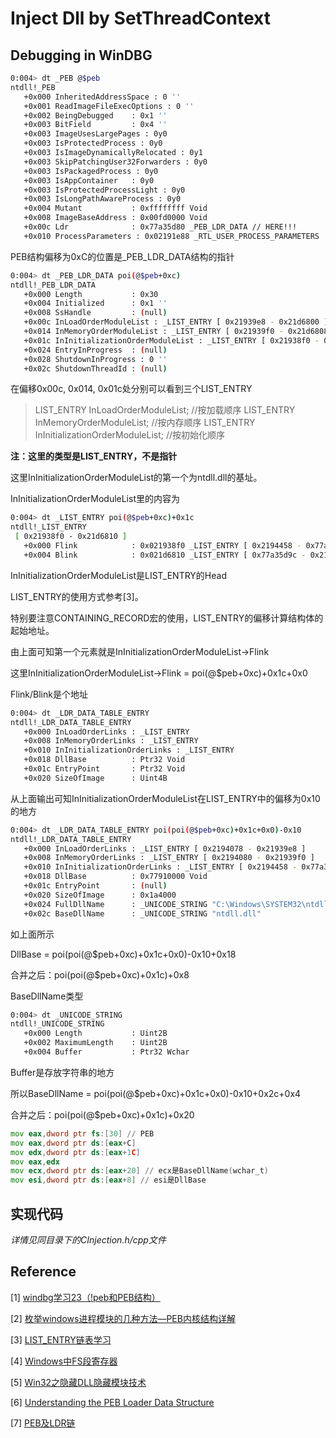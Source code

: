 # Inject Dll by SetThreadContext

## Debugging in WinDBG

```bash
0:004> dt _PEB @$peb
ntdll!_PEB
   +0x000 InheritedAddressSpace : 0 ''
   +0x001 ReadImageFileExecOptions : 0 ''
   +0x002 BeingDebugged    : 0x1 ''
   +0x003 BitField         : 0x4 ''
   +0x003 ImageUsesLargePages : 0y0
   +0x003 IsProtectedProcess : 0y0
   +0x003 IsImageDynamicallyRelocated : 0y1
   +0x003 SkipPatchingUser32Forwarders : 0y0
   +0x003 IsPackagedProcess : 0y0
   +0x003 IsAppContainer   : 0y0
   +0x003 IsProtectedProcessLight : 0y0
   +0x003 IsLongPathAwareProcess : 0y0
   +0x004 Mutant           : 0xffffffff Void
   +0x008 ImageBaseAddress : 0x00fd0000 Void
   +0x00c Ldr              : 0x77a35d80 _PEB_LDR_DATA // HERE!!!
   +0x010 ProcessParameters : 0x02191e88 _RTL_USER_PROCESS_PARAMETERS
```

PEB结构偏移为0xC的位置是_PEB_LDR_DATA结构的指针

```bash
0:004> dt _PEB_LDR_DATA poi(@$peb+0xc)
ntdll!_PEB_LDR_DATA
   +0x000 Length           : 0x30
   +0x004 Initialized      : 0x1 ''
   +0x008 SsHandle         : (null) 
   +0x00c InLoadOrderModuleList : _LIST_ENTRY [ 0x21939e8 - 0x21d6800 ]
   +0x014 InMemoryOrderModuleList : _LIST_ENTRY [ 0x21939f0 - 0x21d6808 ]
   +0x01c InInitializationOrderModuleList : _LIST_ENTRY [ 0x21938f0 - 0x21d6810 ]
   +0x024 EntryInProgress  : (null) 
   +0x028 ShutdownInProgress : 0 ''
   +0x02c ShutdownThreadId : (null) 

```
在偏移0x00c, 0x014, 0x01c处分别可以看到三个LIST_ENTRY

> LIST_ENTRY InLoadOrderModuleList; //按加载顺序
> LIST_ENTRY InMemoryOrderModuleList; //按内存顺序
> LIST_ENTRY InInitializationOrderModuleList; //按初始化顺序

**注：这里的类型是LIST_ENTRY，不是指针**

这里InInitializationOrderModuleList的第一个为ntdll.dll的基址。

InInitializationOrderModuleList里的内容为

```bash
0:004> dt _LIST_ENTRY poi(@$peb+0xc)+0x1c
ntdll!_LIST_ENTRY
 [ 0x21938f0 - 0x21d6810 ]
   +0x000 Flink            : 0x021938f0 _LIST_ENTRY [ 0x2194458 - 0x77a35d9c ]
   +0x004 Blink            : 0x021d6810 _LIST_ENTRY [ 0x77a35d9c - 0x21cd7b0 ]

```

InInitializationOrderModuleList是LIST_ENTRY的Head

LIST_ENTRY的使用方式参考[3]。

特别要注意CONTAINING_RECORD宏的使用，LIST_ENTRY的偏移计算结构体的起始地址。

由上面可知第一个元素就是InInitializationOrderModuleList->Flink

这里InInitializationOrderModuleList->Flink = poi(@$peb+0xc)+0x1c+0x0

Flink/Blink是个地址

```bash
0:004> dt _LDR_DATA_TABLE_ENTRY
ntdll!_LDR_DATA_TABLE_ENTRY
   +0x000 InLoadOrderLinks : _LIST_ENTRY
   +0x008 InMemoryOrderLinks : _LIST_ENTRY
   +0x010 InInitializationOrderLinks : _LIST_ENTRY
   +0x018 DllBase          : Ptr32 Void
   +0x01c EntryPoint       : Ptr32 Void
   +0x020 SizeOfImage      : Uint4B

```
从上面输出可知InInitializationOrderModuleList在LIST_ENTRY中的偏移为0x10的地方

```bash
0:004> dt _LDR_DATA_TABLE_ENTRY poi(poi(@$peb+0xc)+0x1c+0x0)-0x10
ntdll!_LDR_DATA_TABLE_ENTRY
   +0x000 InLoadOrderLinks : _LIST_ENTRY [ 0x2194078 - 0x21939e8 ]
   +0x008 InMemoryOrderLinks : _LIST_ENTRY [ 0x2194080 - 0x21939f0 ]
   +0x010 InInitializationOrderLinks : _LIST_ENTRY [ 0x2194458 - 0x77a35d9c ]
   +0x018 DllBase          : 0x77910000 Void
   +0x01c EntryPoint       : (null) 
   +0x020 SizeOfImage      : 0x1a4000
   +0x024 FullDllName      : _UNICODE_STRING "C:\Windows\SYSTEM32\ntdll.dll"
   +0x02c BaseDllName      : _UNICODE_STRING "ntdll.dll"
```

如上面所示

DllBase = poi(poi(@$peb+0xc)+0x1c+0x0)-0x10+0x18

合并之后：poi(poi(@$peb+0xc)+0x1c)+0x8

BaseDllName类型
```bash
0:004> dt _UNICODE_STRING
ntdll!_UNICODE_STRING
   +0x000 Length           : Uint2B
   +0x002 MaximumLength    : Uint2B
   +0x004 Buffer           : Ptr32 Wchar
```
Buffer是存放字符串的地方

所以BaseDllName = poi(poi(@$peb+0xc)+0x1c+0x0)-0x10+0x2c+0x4

合并之后：poi(poi(@$peb+0xc)+0x1c)+0x20

```asm
mov eax,dword ptr fs:[30] // PEB
mov eax,dword ptr ds:[eax+C]
mov edx,dword ptr ds:[eax+1C]
mov eax,edx
mov ecx,dword ptr ds:[eax+20] // ecx是BaseDllName(wchar_t)
mov esi,dword ptr ds:[eax+8] // esi是DllBase
```

## 实现代码

*详情见同目录下的CInjection.h/cpp文件*

## Reference

[1] [windbg学习23（!peb和PEB结构）](http://t.zoukankan.com/hgy413-p-3693439.html)

[2] [枚举windows进程模块的几种方法—PEB内核结构详解](https://blog.csdn.net/kongguoqing791025/article/details/121408205)

[3] [LIST_ENTRY链表学习](https://blog.csdn.net/hjxyshell/article/details/38742117)

[4] [Windows中FS段寄存器](https://blog.csdn.net/misterliwei/article/details/1655290)

[5] [Win32之隐藏DLL隐藏模块技术](http://t.zoukankan.com/iBinary-p-9601860.html)

[6] [Understanding the PEB Loader Data Structure](http://sandsprite.com/CodeStuff/Understanding_the_Peb_Loader_Data_List.html)

[7] [PEB及LDR链](https://www.cnblogs.com/gd-luojialin/p/11862767.html)